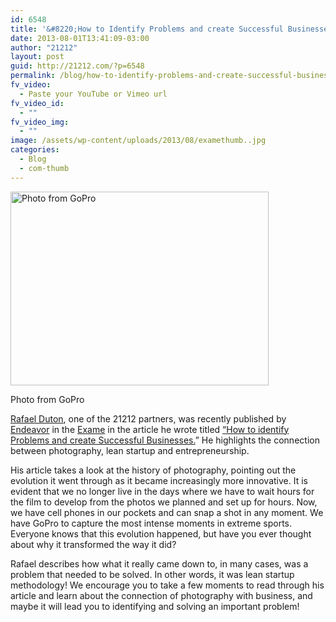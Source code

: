 ```yaml
---
id: 6548
title: '&#8220;How to Identify Problems and create Successful Businesses&#8221; from 21212 partner Rafael Duton!'
date: 2013-08-01T13:41:09-03:00
author: "21212"
layout: post
guid: http://21212.com/?p=6548
permalink: /blog/how-to-identify-problems-and-create-successful-businesses-from-21212-partner-rafael-duton/
fv_video:
  - Paste your YouTube or Vimeo url
fv_video_id:
  - ""
fv_video_img:
  - ""
image: /assets/wp-content/uploads/2013/08/examethumb..jpg
categories:
  - Blog
  - com-thumb
---
```

<div id="attachment_6550" style="width: 423px" class="wp-caption aligncenter">
  <a href="http://21212.com/assets/wp-content/uploads/2013/08/size_590_Imagem_feita_por_uma_GoPro.jpg"><img aria-describedby="caption-attachment-6550" class=" wp-image-6550 " alt="Photo from GoPro" src="{{ site.url }}/assets/wp-content/uploads/2013/08/size_590_Imagem_feita_por_uma_GoPro.jpg" width="413" height="310" srcset="{{ site.url }}/assets/wp-content/uploads/2013/08/size_590_Imagem_feita_por_uma_GoPro.jpg 590w, {{ site.url }}/assets/wp-content/uploads/2013/08/size_590_Imagem_feita_por_uma_GoPro-300x225.jpg 300w" sizes="(max-width: 413px) 100vw, 413px" /></a>

  <p id="caption-attachment-6550" class="wp-caption-text">
    Photo from GoPro
  </p>
</div>

[Rafael Duton](http://21212.com/people/rafael-duton/), one of the 21212 partners, was recently published by [Endeavor](http://www.endeavor.org.br/) in the [Exame](http://exame.abril.com.br/) in the article he wrote titled [“How to identify Problems and create Successful Businesses.](http://exame.abril.com.br/pme/noticias/como-identificar-problemas-para-criar-grandes-negocios?page=1)” He highlights the connection between photography, lean startup and entrepreneurship.

His article takes a look at the history of photography, pointing out the evolution it went through as it became increasingly more innovative. It is evident that we no longer live in the days where we have to wait hours for the film to develop from the photos we planned and set up for hours. Now, we have cell phones in our pockets and can snap a shot in any moment. We have GoPro to capture the most intense moments in extreme sports. Everyone knows that this evolution happened, but have you ever thought about why it transformed the way it did?

Rafael describes how what it really came down to, in many cases, was a problem that needed to be solved. In other words, it was lean startup methodology! We encourage you to take a few moments to read through his article and learn about the connection of photography with business, and maybe it will lead you to identifying and solving an important problem!